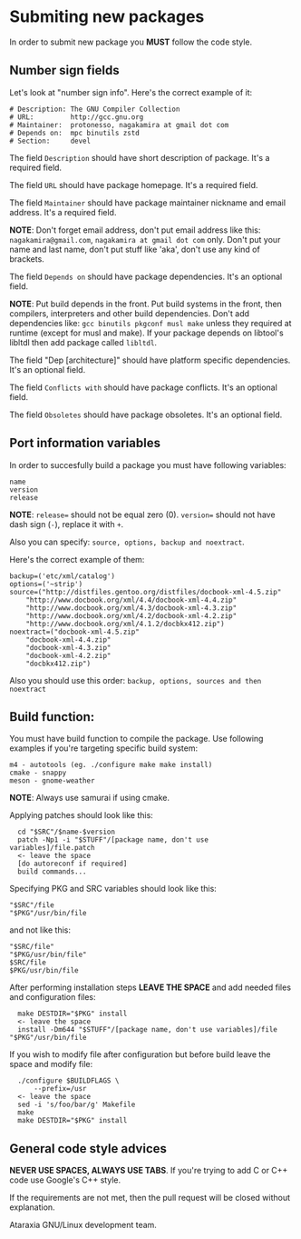 # Submiting new packages

In order to submit new package you **MUST** follow the code style. 

## Number sign fields
Let's look at "number sign info". Here's the correct example of it:
```
# Description: The GNU Compiler Collection
# URL:         http://gcc.gnu.org
# Maintainer:  protonesso, nagakamira at gmail dot com
# Depends on:  mpc binutils zstd
# Section:     devel
```

The field `Description` should have short description of package. It's a required field.

The field `URL` should have package homepage. It's a required field.

The field `Maintainer` should have package maintainer nickname and email address. It's a required field.

**NOTE**: Don't forget email address, don't put email address like this: `nagakamira@gmail.com`, `nagakamira at gmail dot com` only. Don't put your name and last name, don't put stuff like 'aka', don't use any kind of brackets.

The field `Depends on` should have package dependencies. It's an optional field.

**NOTE**: Put build depends in the front. Put build systems in the front, then compilers, interpreters and other build dependencies. Don't add dependencies like: `gcc binutils pkgconf musl make` unless they required at runtime (except for musl and make). If your package depends on libtool's libltdl then add package called `libltdl`.

The field "Dep [architecture]" should have platform specific dependencies. It's an optional field.

The field `Conflicts with` should have package conflicts. It's an optional field.

The field `Obsoletes` should have package obsoletes. It's an optional field.

## Port information variables
In order to succesfully build a package you must have following variables:
```
name
version
release
```

**NOTE**: `release=` should not be equal zero (0). `version=` should not have dash sign (`-`), replace it with `+`.

Also you can specify: `source, options, backup and noextract`.

Here's the correct example of them:
```
backup=('etc/xml/catalog')
options=('~strip')
source=("http://distfiles.gentoo.org/distfiles/docbook-xml-4.5.zip"
	"http://www.docbook.org/xml/4.4/docbook-xml-4.4.zip"
	"http://www.docbook.org/xml/4.3/docbook-xml-4.3.zip"
	"http://www.docbook.org/xml/4.2/docbook-xml-4.2.zip"
	"http://www.docbook.org/xml/4.1.2/docbkx412.zip")
noextract=("docbook-xml-4.5.zip"
	"docbook-xml-4.4.zip"
	"docbook-xml-4.3.zip"
	"docbook-xml-4.2.zip"
	"docbkx412.zip")
```

Also you should use this order: `backup, options, sources and then noextract`

## Build function:
You must have build function to compile the package. Use following examples if you're targeting specific build system:
```
m4 - autotools (eg. ./configure make make install)
cmake - snappy
meson - gnome-weather
```

**NOTE**: Always use samurai if using cmake.

Applying patches should look like this:
```
  cd "$SRC"/$name-$version
  patch -Np1 -i "$STUFF"/[package name, don't use variables]/file.patch
  <- leave the space
  [do autoreconf if required]
  build commands...
```
  
Specifying PKG and SRC variables should look like this:
```
"$SRC"/file
"$PKG"/usr/bin/file
```

and not like this:
```
"$SRC/file"
"$PKG/usr/bin/file"
$SRC/file
$PKG/usr/bin/file
```

After performing installation steps **LEAVE THE SPACE** and add needed files and configuration files:
```
  make DESTDIR="$PKG" install
  <- leave the space
  install -Dm644 "$STUFF"/[package name, don't use variables]/file "$PKG"/usr/bin/file
```

If you wish to modify file after configuration but before build leave the space and modify file:
```
  ./configure $BUILDFLAGS \
      --prefix=/usr
  <- leave the space
  sed -i 's/foo/bar/g' Makefile
  make
  make DESTDIR="$PKG" install
```

## General code style advices
**NEVER USE SPACES, ALWAYS USE TABS**. If you're trying to add C or C++ code use Google's C++ style.

If the requirements are not met, then the pull request will be closed without explanation.

Ataraxia GNU/Linux development team.
